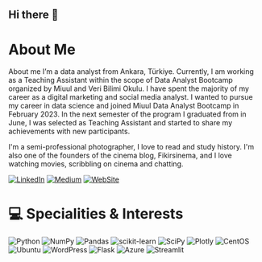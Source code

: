 ## Hi there 👋

<!--
**hierdogan/hierdogan** is a ✨ _special_ ✨ repository because its `README.md` (this file) appears on your GitHub profile.

Here are some ideas to get you started:

- 🔭 I’m currently working on ...
- 🌱 I’m currently learning ...
- 👯 I’m looking to collaborate on ...
- 🤔 I’m looking for help with ...
- 💬 Ask me about ...
- 📫 How to reach me: ...
- 😄 Pronouns: ...
- ⚡ Fun fact: ...
-->

# About Me
About me
I’m a data analyst from Ankara, Türkiye. Currently, I am working as a Teaching Assistant within the scope of Data Analyst Bootcamp organized by Miuul and Veri Bilimi Okulu. I have spent the majority of my career as a digital marketing and social media analyst. I wanted to pursue my career in data science and joined Miuul Data Analyst Bootcamp in February 2023. In the next semester of the program I graduated from in June, I was selected as Teaching Assistant and started to share my achievements with new participants.

I'm a semi-professional photographer, I love to read and study history. I'm also one of the founders of the cinema blog, Fikirsinema, and I love watching movies, scribbling on cinema and chatting.

[![LinkedIn](https://img.shields.io/badge/LinkedIn-%230077B5.svg?logo=linkedin&logoColor=white)]([https://www.linkedin.com/in/hierdogan]) 
[![Medium](https://img.shields.io/badge/Medium-12100E?logo=medium&logoColor=white)](https://medium.com/@hierdogan) 
[![WebSite](https://img.shields.io/badge/Website-000000?style=flat&logo=About.me&logoColor=white)](https://hierdogan.com)

# 💻 Specialities & Interests
![Python](https://img.shields.io/badge/python-3670A0?style=for-the-badge&logo=python&logoColor=ffdd54) 
![NumPy](https://img.shields.io/badge/numpy-%23013243.svg?style=for-the-badge&logo=numpy&logoColor=white) 
![Pandas](https://img.shields.io/badge/pandas-%23150458.svg?style=for-the-badge&logo=pandas&logoColor=white) 
![scikit-learn](https://img.shields.io/badge/scikit--learn-%23F7931E.svg?style=for-the-badge&logo=scikit-learn&logoColor=white) 
![SciPy](https://img.shields.io/badge/SciPy-%230C55A5.svg?style=for-the-badge&logo=scipy&logoColor=%white) 
![Plotly](https://img.shields.io/badge/Plotly-%233F4F75.svg?style=for-the-badge&logo=plotly&logoColor=white) 
![CentOS](https://img.shields.io/badge/Cent%20OS-262577?style=flat&logo=CentOS&logoColor=white) 
![Ubuntu](https://img.shields.io/badge/Ubuntu-E95420?style=flat&logo=ubuntu&logoColor=white) 
![WordPress](https://img.shields.io/badge/Wordpress-21759B?style=flat&logo=wordpress&logoColor=white) 
![Flask](https://img.shields.io/badge/Flask-000000?style=flat&logo=flask&logoColor=white) 
![Azure](https://img.shields.io/badge/Microsoft_Azure-0078D4?style=flat&logo=microsoft-azure&logoColor=white) 
![Streamlit](https://img.shields.io/badge/-Streamlit-FF4B4B?style=flat&logo=streamlit&logoColor=white)





